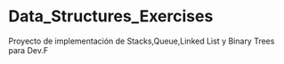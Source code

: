# Data_Structures_Exercises
Proyecto de implementación de Stacks,Queue,Linked List y Binary Trees para Dev.F
